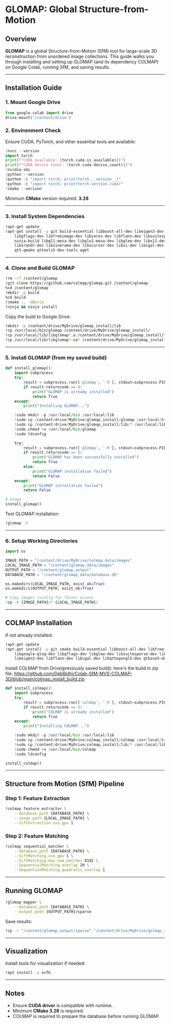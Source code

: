 # GLOMAP: Global Structure-from-Motion
## Overview

**GLOMAP** is a global Structure-from-Motion (SfM) tool for large-scale 3D reconstruction from unordered image collections. This guide walks you through installing and setting up GLOMAP (and its dependency COLMAP) on Google Colab, running SfM, and saving results.

---

## Installation Guide

### 1. Mount Google Drive

```python
from google.colab import drive
drive.mount('/content/drive')
```

### 2. Environment Check

Ensure CUDA, PyTorch, and other essential tools are available:

```python
!nvcc --version
import torch
print(f"CUDA available: {torch.cuda.is_available()}")
print(f"CUDA device count: {torch.cuda.device_count()}")
!nvidia-smi
!python --version
!python -c "import torch; print(torch.__version__)"
!python -c "import torch; print(torch.version.cuda)"
!cmake --version
```

Minimum **CMake** version required: **3.28**

---

### 3. Install System Dependencies

```bash
!apt-get update
!apt-get install -y git build-essential libboost-all-dev libeigen3-dev libgoogle-glog-dev \
    libgflags-dev libfreeimage-dev libceres-dev libflann-dev libsuitesparse-dev libmetis-dev \
    ninja-build libgl1-mesa-dev libglu1-mesa-dev libglew-dev libx11-dev libxxf86vm-dev \
    libxrandr-dev libxinerama-dev libxcursor-dev libxi-dev libcgal-dev qtbase5-dev qtchooser \
    qt5-qmake qttools5-dev-tools wget
```

---

### 4. Clone and Build GLOMAP

```bash
!rm -rf /content/glomap
!git clone https://github.com/colmap/glomap.git /content/glomap
%cd /content/glomap
!mkdir -p build
%cd build
!cmake .. -GNinja
!ninja && ninja install
```

Copy the build to Google Drive:

```bash
!mkdir -p /content/drive/MyDrive/glomap_install/lib
!cp /usr/local/bin/glomap /content/drive/MyDrive/glomap_install/
!cp /usr/local/lib/libglomap*.a /content/drive/MyDrive/glomap_install/lib/ 2>/dev/null || echo "No libglomap*.a files found"
!cp /usr/local/lib/libglomap*.so* /content/drive/MyDrive/glomap_install/lib/ 2>/dev/null || echo "No libglomap*.so files found"
```

---

### 5. Install GLOMAP (from my saved build)

```python
def install_glomap():
    import subprocess
    try:
        result = subprocess.run(['glomap', '-h'], stdout=subprocess.PIPE, stderr=subprocess.PIPE)
        if result.returncode == 0:
            print("GLOMAP is already installed")
            return True
    except:
        print("Installing GLOMAP...")

    !sudo mkdir -p /usr/local/bin /usr/local/lib
    !sudo cp /content/drive/MyDrive/glomap_install/glomap /usr/local/bin/
    !sudo cp /content/drive/MyDrive/glomap_install/lib/* /usr/local/lib/ 2>/dev/null || echo "No library files to copy"
    !sudo chmod +x /usr/local/bin/glomap
    !sudo ldconfig

    try:
        result = subprocess.run(['glomap', '-h'], stdout=subprocess.PIPE, stderr=subprocess.PIPE)
        if result.returncode == 0:
            print("GLOMAP has been successfully installed")
            return True
        else:
            print("GLOMAP installation failed")
            return False
    except:
        print("GLOMAP installation failed")
        return False

# Usage
install_glomap()
```

Test GLOMAP installation:

```bash
!glomap -h
```

---

### 6. Setup Working Directories

```python
import os

IMAGE_PATH = "/content/drive/MyDrive/colmap_data/images"
LOCAL_IMAGE_PATH = "/content/glomap_data/images"
OUTPUT_PATH = "/content/glomap_output"
DATABASE_PATH = "/content/glomap_data/database.db"

os.makedirs(LOCAL_IMAGE_PATH, exist_ok=True)
os.makedirs(OUTPUT_PATH, exist_ok=True)

# Copy images locally for faster access
!cp -r {IMAGE_PATH}/* {LOCAL_IMAGE_PATH}/
```

---

## COLMAP Installation

If not already installed:

```bash
!apt-get update
!apt-get install -y git cmake build-essential libboost-all-dev libfreeimage-dev \
    libgoogle-glog-dev libgflags-dev libglew-dev libsuitesparse-dev libceres-dev \
    libeigen3-dev libflann-dev libcgal-dev libqt5opengl5-dev qtbase5-dev libmetis-dev
```

Install COLMAP from Drive(previously saved build):
here's the build in zip file:
https://github.com/DebBidhi/Colab-SfM-MVS-COLMAP-3D/blob/main/colmap_install_build.zip

```python
def install_colmap():
    import subprocess
    try:
        result = subprocess.run(['colmap', '-h'], stdout=subprocess.PIPE, stderr=subprocess.PIPE)
        if result.returncode == 0:
            print("COLMAP is already installed")
            return True
    except:
        print("Installing COLMAP...")

    !sudo mkdir -p /usr/local/bin /usr/local/lib
    !sudo cp /content/drive/MyDrive/colmap_install/colmap /usr/local/bin/
    !sudo cp /content/drive/MyDrive/colmap_install/lib/* /usr/local/lib/
    !sudo chmod +x /usr/local/bin/colmap
    !sudo ldconfig

install_colmap()
```

---

## Structure from Motion (SfM) Pipeline

### Step 1: Feature Extraction

```bash
!colmap feature_extractor \
    --database_path {DATABASE_PATH} \
    --image_path {LOCAL_IMAGE_PATH} \
    --SiftExtraction.use_gpu 1
```

### Step 2: Feature Matching

```bash
!colmap sequential_matcher \
    --database_path {DATABASE_PATH} \
    --SiftMatching.use_gpu 1 \
    --SiftMatching.max_num_matches 8192 \
    --SequentialMatching.overlap 20 \
    --SequentialMatching.quadratic_overlap 1
```

---

## Running GLOMAP

```bash
!glomap mapper \
    --database_path {DATABASE_PATH} \
    --output_path {OUTPUT_PATH}/sparse
```

Save results:

```bash
!cp -r "/content/glomap_output/sparse" "/content/drive/MyDrive/golmap_sparse"
```

---

## Visualization

Install tools for visualization if needed:

```bash
!apt install -y xvfb
```

---

## Notes

- Ensure **CUDA driver** is compatible with runtime.
- Minimum **CMake 3.28** is required.
- COLMAP is required to prepare the database before running GLOMAP.
